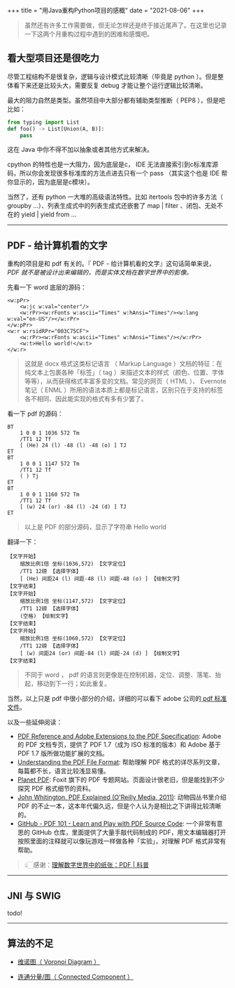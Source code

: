 +++
title = "用Java重构Python项目的感概"
date = "2021-08-06"
+++

> 虽然还有许多工作需要做，但无论怎样还是终于接近尾声了。在这里也记录一下这两个月重构过程中遇到的困难和感慨吧。

## 看大型项目还是很吃力

尽管工程结构不是很复杂，逻辑与设计模式比较清晰（毕竟是 python ）。但是整体看下来还是比较头大，需要反复 debug 才能让整个运行逻辑比较清晰。

最大的阻力自然是类型。虽然项目中大部分都有辅助类型推断（ PEP8 ），但是吧比如：

```python
from typing import List
def foo() -> List[Union(A, B)]:
    pass
```

这在 Java 中你不得不加以抽象或者其他方式来解决。

cpython 的特性也是一大阻力，因为底层是c， IDE 无法直接索引到c标准库源码，所以你会发现很多标准库的方法点进去只有一个 pass （其实这个也是 IDE 帮你显示的，因为底层是c模块）。

当然了，还有 python 一大堆的高级语法特性。比如 itertools 包中的许多方法（ groupby ...）、列表生成式中的列表生成式还嵌套了 map | filter 、闭包、无处不在的 yield | yield from ...

---

## PDF - 给计算机看的文字

重构的项目是和 pdf 有关的。『 PDF - 给计算机看的文字』这句话简单来说， *_PDF 就不是被设计出来编辑的，而是实体文档在数字世界中的影像。_*

先看一下 word 底层的源码：
```
<w:pPr>
    <w:jc w:val="center"/>
    <w:rPr><w:rFonts w:ascii="Times" w:hAnsi="Times"/><w:lang w:val="en-US"/></w:rPr>
</w:pPr>
<w:r w:rsidRPr="003C75CF">
    <w:rPr><w:rFonts w:ascii="Times" w:hAnsi="Times"/></w:rPr>
    <w:t>Hello world!</w:t>
</w:r>
```
> 这就是 docx 格式这类标记语言 （ Markup Language ）文档的特征：在纯文本上包裹各种「标签」（ tag ）来描述文本的样式（颜色、位置、字体等等），从而获得格式丰富多变的文档。常见的网页（ HTML ）、 Evernote 笔记（ ENML ）所用的语法本质上都是标记语言，区别只在于支持的标签各不相同、因此能实现的格式有多有少罢了。

看一下 pdf 的源码：

```
BT
    1 0 0 1 1036 572 Tm
    /TT1 12 Tf
    [ (He) 24 (l) -48 (l) -48 (o) ] TJ
ET
BT
    1 0 0 1 1147 572 Tm
    /TT1 12 Tf
    ( ) Tj
ET
BT
    1 0 0 1 1160 572 Tm
    /TT1 12 Tf
    [ (w) 24 (or) -84 (l) -24 (d) ] TJ
ET
```
> 以上是 PDF 的部分源码，显示了字符串 Hello world

翻译一下：
```
【文字开始】
    缩放比例1倍 坐标(1036,572) 【文字定位】
    /TT1 12磅 【选择字体】
    [ (He) 间距24 (l) 间距-48 (l) 间距-48 (o) ] 【绘制文字】
【文字结束】
【文字开始】
    缩放比例1倍 坐标(1147,572) 【文字定位】
    /TT1 12磅 【选择字体】
    (空格) 【绘制文字】
【文字结束】
【文字开始】
    缩放比例1倍 坐标(1060,572) 【文字定位】
    /TT1 12磅 【选择字体】
    [ (w) 间距24 (or) 间距-84 (l) 间距-24 (d) ] 【绘制文字】
【文字结束】
```
>  不同于 word ， pdf 的语言则更像是在控制机器，定位、调整、落笔、抬起，移动到下一行；如此重复。

当然，以上只是 pdf 中很小部分的介绍，详细的可以看下 adobe 公司的[ pdf 标准文件](https://www.adobe.com/content/dam/acom/en/devnet/pdf/pdfs/PDF32000_2008.pdf)。

以及一些延伸阅读：

* [PDF Reference and Adobe Extensions to the PDF Specification](https://www.adobe.com/devnet/pdf/pdf_reference.html): Adobe 的 PDF 文档专页，提供了 PDF 1.7（成为 ISO 标准的版本）和 Adobe 基于 PDF 1.7 版所做功能扩展的文档。
* [Understanding the PDF File Format](https://blog.idrsolutions.com/2013/01/understanding-the-pdf-file-format-overview): 帮助理解 PDF 格式的详尽系列文章，每篇都不长，语言比较浅显易懂。
* [Planet PDF](http://www.planetpdf.com/): Foxit 旗下的 PDF 专题网站。页面设计很老旧，但是能找到不少探究 PDF 格式细节的资料。 
* [John Whitington, PDF Explained (O'Reilly Media, 2011)](https://github.com/zxyle/PDF-Explained): 动物园丛书里介绍 PDF 的不止一本，这本年代偏久远，但是个人认为是相比之下讲得比较清晰的。
* [GitHub - PDF 101 - Learn and Play with PDF Source Code](https://github.com/angea/PDF101): 一个非常有意思的 GitHub 仓库，里面提供了大量手敲代码制成的 PDF，用文本编辑器打开按照里面的注释就可以像玩游戏一样做各种「实验」，对理解 PDF 格式非常有帮助。

> 👆🏻感谢：[理解数字世界中的纸张：PDF | 科普](https://zhuanlan.zhihu.com/p/44360779)

---

## JNI 与 SWIG 

todo!

---

## 算法的不足

* [维诺图（ Voronoi Diagram ）](https://zh.wikipedia.org/wiki/%E6%B2%83%E7%BD%97%E8%AF%BA%E4%BC%8A%E5%9B%BE)

* [连通分量/图（ Connected Component ）](https://zh.wikipedia.org/wiki/%E8%BF%9E%E9%80%9A%E5%9B%BE)